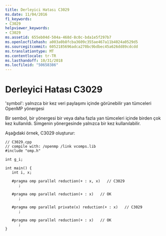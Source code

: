 ```yaml
---
title: Derleyici Hatası C3029
ms.date: 11/04/2016
f1_keywords:
- C3029
helpviewer_keywords:
- C3029
ms.assetid: 655eb04d-504a-468d-8c0c-bda1e5f297b7
ms.openlocfilehash: a003a0b8fcba3609c355ae467a11b4024a0529d5
ms.sourcegitcommit: 6052185696adca270bc9bdbec45a626dd89cdcdd
ms.translationtype: MT
ms.contentlocale: tr-TR
ms.lasthandoff: 10/31/2018
ms.locfileid: "50658386"
---
```

# <a name="compiler-error-c3029"></a>Derleyici Hatası C3029

'symbol': yalnızca bir kez veri paylaşımı içinde görünebilir yan tümceleri OpenMP yönergesi

Bir sembol, bir yönergesi bir veya daha fazla yan tümceleri içinde birden çok kez kullanıldı. Simgenin yönergesinde yalnızca bir kez kullanılabilir.

Aşağıdaki örnek, C3029 oluşturur:

```
// C3029.cpp
// compile with: /openmp /link vcomps.lib
#include "omp.h"

int g_i;

int main() {
   int i, x;

   #pragma omp parallel reduction(+ : x, x)   // C3029
      ;

   #pragma omp parallel reduction(+ : x)   // OK
      ;

   #pragma omp parallel private(x) reduction(+ : x)   // C3029
      ;

   #pragma omp parallel reduction(+ : x)   // OK
      ;
}
```